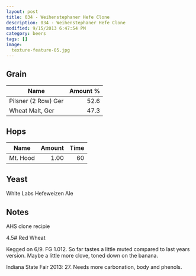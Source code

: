 ```yaml
---
layout: post
title: 034 - Weihenstephaner Hefe Clone
description: 034 - Weihenstephaner Hefe Clone
modified: 9/15/2013 6:47:54 PM
category: beers
tags: []
image:
  texture-feature-05.jpg
---
```



## Grain

| Name | Amount %|
| ---- | ------: |
| Pilsner (2 Row) Ger | 52.6 
| Wheat Malt, Ger | 47.3 

## Hops

| Name | Amount | Time |
| ---- | -----: | ---: |
| Mt. Hood | 1.00 | 60 

## Yeast
White Labs Hefeweizen Ale

## Notes
AHS clone recipie

4.5# Red Wheat

Kegged on 6/9. FG 1.012. So far tastes a little muted compared to last years version. Maybe a little more clove, toned down on the banana.

Indiana State Fair 2013: 27.
Needs more carbonation, body and phenols.
